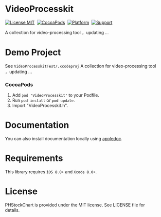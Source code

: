 # VideoProcesskit
[![License MIT](https://img.shields.io/badge/license-MIT-green.svg?style=flat)](https://github.com/HeterPu/PHStockChart/blob/master/LICENSE)&nbsp;
[![CocoaPods](https://img.shields.io/badge/pod-1.3.0-yellow.svg)](https://cocoapods.org)&nbsp;
[![Platform](https://img.shields.io/badge/platform-iOS-lightgray.svg)](https://cocoapods.org)&nbsp;
[![Support](https://img.shields.io/badge/support-iOS%206%2B%20-blue.svg?style=flat)](https://www.apple.com/nl/ios/)&nbsp;

A collection for video-processing tool ，updating ...

Demo Project
==============
See `VideoProcesskitTest/.xcodeproj`
A collection for video-processing tool ，updating ...


### CocoaPods

1. Add `pod 'VideoProcesskit'` to your Podfile.
2. Run `pod install` or `pod update`.
3. Import "VideoProcesskit.h".

Documentation
==============
You can also install documentation locally using [appledoc](https://github.com/tomaz/appledoc).


Requirements
==============
This library requires `iOS 8.0+` and `Xcode 8.0+`.


License
==============
PHStockChart is provided under the MIT license. See LICENSE file for details.
